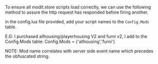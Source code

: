 To ensure all modit.store scripts load correctly, we can use the following method to assure the http request has responded before firing another.

in the config.lua file provided, add your script names to the `Config.Mods` table.

E.G:
I purchased allhousing/playerhousing V2 and furni v2, I add to the Config.Mods table:
Config.Mods = {'allhousing','furni'}

NOTE:
Mod name correlates with server side event name which precedes the obfuscated string.
